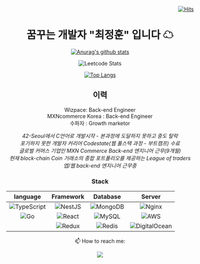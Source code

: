 <div align="right">

[![Hits](https://hits.seeyoufarm.com/api/count/incr/badge.svg?url=https%3A%2F%2Fgithub.com%2Fjeonghun-project%2Fhit-counter&count_bg=%2379C83D&title_bg=%23C33BFF&icon=angellist.svg&icon_color=%23E7E7E7&title=hits&edge_flat=false)](https://hits.seeyoufarm.com)
 
</div>

<div align="center">
  
# 꿈꾸는 개발자 "최정훈" 입니다 ☁

[![Anurag's github stats](https://github-readme-stats.vercel.app/api?username=jeonghun-project&theme=tokyonight)](https://github.com/anuraghazra/github-readme-stats)

![Leetcode Stats](https://leetcode.card.workers.dev/?username=dsjoh111&theme=nord)
 
[![Top Langs](https://github-readme-stats.vercel.app/api/top-langs/?username=jeonghun-project&layout=compact&theme=tokyonight&langs_count=6)](https://github.com/anuraghazra/github-readme-stats)

## 이력

Wizpace: Back-end Engineer <br>
MXNcommerce Korea : Back-end Engineer <br>
수파자 : Growth marketor

 *42-Seoul에서 C언어로 개발시작 - 본과정에 도달하지 못하고 중도 탈락* <br>
 *포기하지 못한 개발자 커리어 Codestate(웹 풀스택 과정 - 부트캠프) 수료* <br>
 *글로벌 커머스 기업인 MXN Commerce Back-end 엔지니어 근무(9개월)* <br>
 *현재 block-chain Coin 거래소의 종합 포트폴리오를 제공하는 League of traders 엡/웹 back-end 엔지니어 근무중* <br>

  
### Stack
  
  **language** | **Framework** | **Database** | **Server**
  | :---: | :---: | :---: | :---: |
  | ![TypeScript](https://img.shields.io/badge/typescript-%23007ACC.svg?style=for-the-badge&logo=typescript&logoColor=white) | ![NestJS](https://img.shields.io/badge/nestjs-%23E0234E.svg?style=for-the-badge&logo=nestjs&logoColor=white) | ![MongoDB](https://img.shields.io/badge/MongoDB-%234ea94b.svg?style=for-the-badge&logo=mongodb&logoColor=white) | ![Nginx](https://img.shields.io/badge/nginx-%23009639.svg?style=for-the-badge&logo=nginx&logoColor=white) |
  | ![Go](https://img.shields.io/badge/go-%2300ADD8.svg?style=for-the-badge&logo=go&logoColor=white) | ![React](https://img.shields.io/badge/react-%2320232a.svg?style=for-the-badge&logo=react&logoColor=%2361DAFB) | ![MySQL](https://img.shields.io/badge/mysql-%2300f.svg?style=for-the-badge&logo=mysql&logoColor=white) | ![AWS](https://img.shields.io/badge/AWS-%23FF9900.svg?style=for-the-badge&logo=amazon-aws&logoColor=white) |
  |  |  ![Redux](https://img.shields.io/badge/redux-%23593d88.svg?style=for-the-badge&logo=redux&logoColor=white) | ![Redis](https://img.shields.io/badge/redis-%23DD0031.svg?style=for-the-badge&logo=redis&logoColor=white) | ![DigitalOcean](https://img.shields.io/badge/DigitalOcean-%230167ff.svg?style=for-the-badge&logo=digitalOcean&logoColor=white) |

📫 How to reach me: 
  
  <a href="mailto:dsjoh111@gmail.com">
    <img src="https://img.shields.io/badge/Gmail-D14836?style=for-the-badge&logo=gmail&logoColor=white" />
  </a>
  
</div>


<!--
**jeonghun-project/jeonghun-project** is a ✨ _special_ ✨ repository because its `README.md` (this file) appears on your GitHub profile.

Here are some ideas to get you started:

- 🔭 I’m currently working on ...
- 🌱 I’m currently learning ...
- 👯 I’m looking to collaborate on ...
- 🤔 I’m looking for help with ...
- 💬 Ask me about ...
- 📫 How to reach me: ...
- 😄 Pronouns: ...
- ⚡ Fun fact: ...
-->
